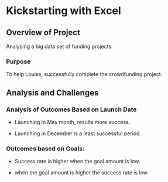 # Kickstarting with Excel

## Overview of Project
Analysing a big data set of funding projects.

### Purpose

To help Louise, successfully complete the crowdfunding project.


## Analysis and Challenges

### Analysis of Outcomes Based on Launch Date

- Launching in May month, results more success.

- Launching in December is a least successful period.


### Outcomes based on Goals:

- Success rate is higher when the goal amount is low.

- when the goal amount is higher the success rate is low.


